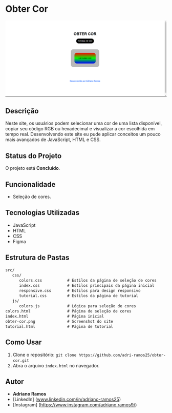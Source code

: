 # Obter Cor

![Imagens do projeto](https://github.com/adri-ramos25/obter-cor/raw/main/obter-cor.png)



## Descrição

Neste site, os usuários podem selecionar uma cor de uma lista disponível, copiar seu código RGB ou hexadecimal e visualizar a cor escolhida em tempo real. Desenvolvendo este site eu pude aplicar conceitos um pouco mais avançados de JavaScript, HTML e CSS.



## Status do Projeto

O projeto está **Concluído**.



## Funcionalidade

- Seleção de cores.



## Tecnologias Utilizadas

- JavaScript
- HTML
- CSS
- Figma



## Estrutura de Pastas

```plaintext
src/
   css/
      colors.css           # Estilos da página de seleção de cores
      index.css            # Estilos principais da página inicial
      responsive.css       # Estilos para design responsivo
      tutorial.css         # Estilos da página de tutorial
   js/
      colors.js            # Lógica para seleção de cores
colors.html                # Página de seleção de cores
index.html                 # Página inicial
obter-cor.png              # Screenshot do site
tutorial.html              # Página de tutorial
```



## Como Usar

1. Clone o repositório: `git clone https://github.com/adri-ramos25/obter-cor.git`
2. Abra o arquivo `index.html` no navegador.



## Autor

- **Adriano Ramos**
- [LinkedIn] (www.linkedin.com/in/adriano-ramos25)
- [Instagram] (https://www.instagram.com/adriano.ramos9/)
